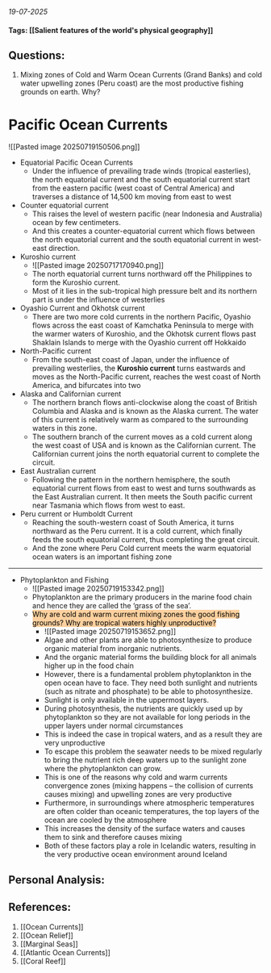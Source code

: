 *19-07-2025*
#### Tags: [[Salient features of the world's physical geography]]


## Questions:

1. Mixing zones of Cold and Warm Ocean Currents (Grand Banks) and cold water upwelling zones (Peru coast) are the most productive fishing grounds on earth. Why?


# Pacific Ocean Currents

![[Pasted image 20250719150506.png]]

- Equatorial Pacific Ocean Currents
	- Under the influence of prevailing trade winds (tropical easterlies), the north equatorial current and the south equatorial current start from the eastern pacific (west coast of Central America) and traverses a distance of 14,500 km moving from east to west
- Counter equatorial current
	- This raises the level of western pacific (near Indonesia and Australia) ocean by few centimeters. 
	- And this creates a counter-equatorial current which flows between the north equatorial current and the south equatorial current in west-east direction.
- Kuroshio current
	- ![[Pasted image 20250717170940.png]]
	- The north equatorial current turns northward off the Philippines to form the Kuroshio current. 
	- Most of it lies in the sub-tropical high pressure belt and its northern part is under the influence of westerlies
- Oyashio Current and Okhotsk current
	- There are two more cold currents in the northern Pacific, Oyashio flows across the east coast of Kamchatka Peninsula to merge with the warmer waters of Kuroshio, and the Okhotsk current flows past Shaklain Islands to merge with the Oyashio current off Hokkaido
- North-Pacific current
	- From the south-east coast of Japan, under the influence of prevailing westerlies, the **Kuroshio current** turns eastwards and moves as the North-Pacific current, reaches the west coast of North America, and bifurcates into two
- Alaska and Californian current
	- The northern branch flows anti-clockwise along the coast of British Columbia and Alaska and is known as the Alaska current. The water of this current is relatively warm as compared to the surrounding waters in this zone.
	- The southern branch of the current moves as a cold current along the west coast of USA and is known as the Californian current. The Californian current joins the north equatorial current to complete the circuit.
- East Australian current
	- Following the pattern in the northern hemisphere, the south equatorial current flows from east to west and turns southwards as the East Australian current. It then meets the South pacific current near Tasmania which flows from west to east.
- Peru current or Humboldt Current
	- Reaching the south-western coast of South America, it turns northward as the Peru current. It is a cold current, which finally feeds the south equatorial current, thus completing the great circuit.
	- And the zone where Peru Cold current meets the warm equatorial ocean waters is an important fishing zone

-----

- Phytoplankton and Fishing
	- ![[Pasted image 20250719153342.png]]
	- Phytoplankton are the primary producers in the marine food chain and hence they are called the ‘grass of the sea’.
	- <mark style="background: #FFB86CA6;">Why are cold and warm current mixing zones the good fishing grounds? Why are tropical waters highly unproductive?</mark>
		- ![[Pasted image 20250719153652.png]]
		- Algae and other plants are able to photosynthesize to produce organic material from inorganic nutrients.
		- And the organic material forms the building block for all animals higher up in the food chain
		- However, there is a fundamental problem phytoplankton in the open ocean have to face. They need both sunlight and nutrients (such as nitrate and phosphate) to be able to photosynthesize.
		- Sunlight is only available in the uppermost layers.
		- During photosynthesis, the nutrients are quickly used up by phytoplankton so they are not available for long periods in the upper layers under normal circumstances
		- This is indeed the case in tropical waters, and as a result they are very unproductive
		- To escape this problem the seawater needs to be mixed regularly to bring the nutrient rich deep waters up to the sunlight zone where the phytoplankton can grow.
		- This is one of the reasons why cold and warm currents convergence zones (mixing happens – the collision of currents causes mixing) and upwelling zones are very productive
		- Furthermore, in surroundings where atmospheric temperatures are often colder than oceanic temperatures, the top layers of the ocean are cooled by the atmosphere
		- This increases the density of the surface waters and causes them to sink and therefore causes mixing
		- Both of these factors play a role in Icelandic waters, resulting in the very productive ocean environment around Iceland




## Personal Analysis:


## References:

1. [[Ocean Currents]]
2. [[Ocean Relief]]
3. [[Marginal Seas]]
4. [[Atlantic Ocean Currents]]
5. [[Coral Reef]]